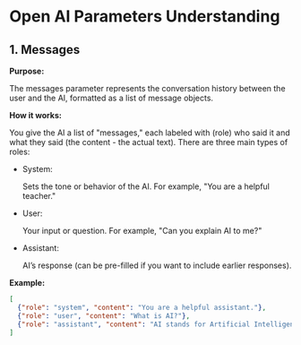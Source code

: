 # Open AI Parameters Understanding

## 1. Messages
   
**Purpose:** 

The messages parameter represents the conversation history between the user and the AI, formatted as a list of message objects.


**How it works:**

You give the AI a list of "messages," each labeled with (role) who said it and what they said (the content - the actual text). There are three main types of roles:
   

*  System:

    Sets the tone or behavior of the AI. For example, "You are a helpful teacher."

* User: 

  Your input or question. For example, "Can you explain AI to me?"

* Assistant: 

  AI’s response (can be pre-filled if you want to include earlier responses).




**Example:**

```json
[
  {"role": "system", "content": "You are a helpful assistant."},
  {"role": "user", "content": "What is AI?"},
  {"role": "assistant", "content": "AI stands for Artificial Intelligence."}
]
```

